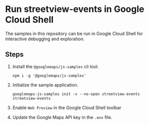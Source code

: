 # Run streetview-events in Google Cloud Shell

The samples in this repository can be run in Google Cloud Shell for interactive debugging and exploration.

## Steps

1. Install the `@googlemaps/js-samples` cli tool.

    ```
    npm i -g '@googlemaps/js-samples'
    ```
1. Initialize the sample application. 
    ```
    googlemaps-js-samples init -v --no-open streetview-events streetview-events
    ```
1. Enable `Web Preview` in the Google Cloud Shell toolbar
1. Update the Google Maps API key in the `.env` file.
